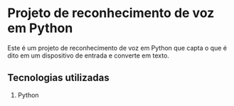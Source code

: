 # Projeto de reconhecimento de voz em Python
Este é um projeto de reconhecimento de voz em Python que capta o que é dito em um dispositivo de entrada e converte em texto.

## Tecnologias utilizadas
1. Python
